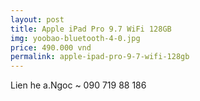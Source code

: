 ```yaml
---
layout: post
title: Apple iPad Pro 9.7 WiFi 128GB
img: yoobao-bluetooth-4-0.jpg
price: 490.000 vnd
permalink: apple-ipad-pro-9-7-wifi-128gb
---
```

Lien he a.Ngoc ~ 090 719 88 186
